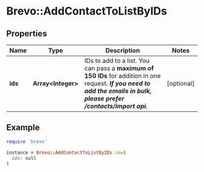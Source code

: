 # Brevo::AddContactToListByIDs

## Properties

| Name | Type | Description | Notes |
| ---- | ---- | ----------- | ----- |
| **ids** | **Array&lt;Integer&gt;** | IDs to add to a list. You can pass a **maximum of 150 IDs** for addition in one request. **_If you need to add the emails in bulk, please prefer /contacts/import api._**  | [optional] |

## Example

```ruby
require 'brevo'

instance = Brevo::AddContactToListByIDs.new(
  ids: null
)
```

